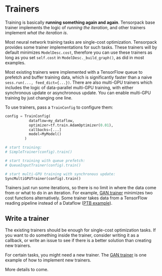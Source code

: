 
# Trainers

Training is basically **running something again and again**.
Tensorpack base trainer implements the logic of *running the iteration*,
and other trainers implement *what the iteration is*.

Most neural network training tasks are single-cost optimization.
Tensorpack provides some trainer implementations for such tasks.
These trainers will by default minimizes `ModelDesc.cost`,
therefore you can use these trainers as long as you set `self.cost` in `ModelDesc._build_graph()`,
as did in most examples.

Most existing trainers were implemented with a TensorFlow queue to prefetch and buffer
training data, which is significantly faster than
a naive `sess.run(..., feed_dict={...})`.
There are also multi-GPU trainers which includes the logic of data-parallel multi-GPU training,
with either synchronous update or asynchronous update. You can enable multi-GPU training
by just changing one line.

To use trainers, pass a `TrainConfig` to configure them:

````python
config = TrainConfig(
           dataflow=my_dataflow,
           optimizer=tf.train.AdamOptimizer(0.01),
           callbacks=[...]
           model=MyModel()
         )

# start training:
# SimpleTrainer(config).train()

# start training with queue prefetch:
# QueueInputTrainer(config).train()

# start multi-GPU training with synchronous update:
SyncMultiGPUTrainer(config).train()
````

Trainers just run some iterations, so there is no limit in where the data come from
or what to do in an iteration.
For example, [GAN trainer](../examples/GAN/GAN.py) minimizes
two cost functions alternatively.
Some trainer takes data from a TensorFlow reading pipeline instead of a Dataflow
([PTB example](../examples/PennTreebank)).


## Write a trainer

The existing trainers should be enough for single-cost optimization tasks. If you
want to do something inside the trainer, consider writing it as a callback, or
write an issue to see if there is a better solution than creating new trainers.

For certain tasks, you might need a new trainer.
The [GAN trainer](../examples/GAN/GAN.py) is one example of how to implement
new trainers.

More details to come.
